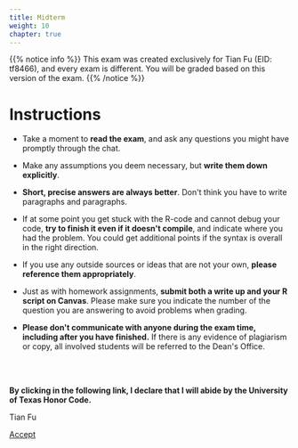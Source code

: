 ```yaml
---
title: Midterm
weight: 10
chapter: true
---
```


{{% notice info %}}
This exam was created exclusively for Tian Fu (EID: tf8466), and every exam is different. You will be graded based on this version of the exam.
{{% /notice %}}


# Instructions

- Take a moment to **read the exam**, and ask any questions you might have promptly through the chat.

- Make any assumptions you deem necessary, but **write them down explicitly**.

- **Short, precise answers are always better**. Don't think you have to write paragraphs and paragraphs.

- If at some point you get stuck with the R-code and cannot debug your code, **try to finish it even if it doesn't compile**, and indicate where you had the problem. You could get additional points if the syntax is overall in the right direction.

- If you use any outside sources or ideas that are not your own, **please reference them appropriately**. 

- Just as with homework assignments, **submit both a write up and your R script on Canvas**. Please make sure you indicate the number of the question you are answering to avoid problems when grading.

- **Please don't communicate with anyone during the exam time, including after you have finished.** If there is any evidence of plagiarism or copy, all involved students will be referred to the Dean's Office.

<br>
<br>

**By clicking in the following link, I declare that I will abide by the University of Texas Honor Code.**


Tian Fu

<a onclick="ga('send', 'event', 'External-Link','click','tf8466_midterm','0','Link');" href="https://sta235.netlify.app/exams/midterm/tf8466/tf8466_midterm.html" target="_blank" class="btn btn-default"> Accept <i class="fas fa-check-square"></i></a> 